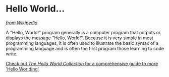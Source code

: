 # Hello World...

[*from Wikipedia*](https://en.wikipedia.org/wiki/%22Hello,_World!%22_program)

A "Hello, World!" program generally is a computer program that outputs or displays the message "Hello, World!". Because it is very simple in most programming languages, it is often used to illustrate the basic syntax of a programming language and is often the first program those learning to code write.

[Check out *The Hello World Collection* for a comprehensive guide to more 'Hello Worlding'](http://helloworldcollection.de/)